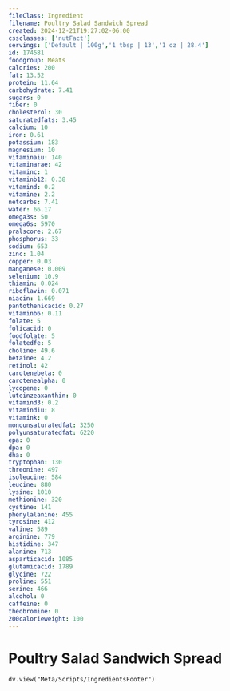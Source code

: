 ```yaml
---
fileClass: Ingredient
filename: Poultry Salad Sandwich Spread
created: 2024-12-21T19:27:02-06:00
cssclasses: ['nutFact']
servings: ['Default | 100g','1 tbsp | 13','1 oz | 28.4']
id: 174581
foodgroup: Meats
calories: 200
fat: 13.52
protein: 11.64
carbohydrate: 7.41
sugars: 0
fiber: 0
cholesterol: 30
saturatedfats: 3.45
calcium: 10
iron: 0.61
potassium: 183
magnesium: 10
vitaminaiu: 140
vitaminarae: 42
vitaminc: 1
vitaminb12: 0.38
vitamind: 0.2
vitamine: 2.2
netcarbs: 7.41
water: 66.17
omega3s: 50
omega6s: 5970
pralscore: 2.67
phosphorus: 33
sodium: 653
zinc: 1.04
copper: 0.03
manganese: 0.009
selenium: 10.9
thiamin: 0.024
riboflavin: 0.071
niacin: 1.669
pantothenicacid: 0.27
vitaminb6: 0.11
folate: 5
folicacid: 0
foodfolate: 5
folatedfe: 5
choline: 49.6
betaine: 4.2
retinol: 42
carotenebeta: 0
carotenealpha: 0
lycopene: 0
luteinzeaxanthin: 0
vitamind3: 0.2
vitamindiu: 8
vitamink: 0
monounsaturatedfat: 3250
polyunsaturatedfat: 6220
epa: 0
dpa: 0
dha: 0
tryptophan: 130
threonine: 497
isoleucine: 584
leucine: 880
lysine: 1010
methionine: 320
cystine: 141
phenylalanine: 455
tyrosine: 412
valine: 589
arginine: 779
histidine: 347
alanine: 713
asparticacid: 1085
glutamicacid: 1789
glycine: 722
proline: 551
serine: 466
alcohol: 0
caffeine: 0
theobromine: 0
200calorieweight: 100
---
```


# Poultry Salad Sandwich Spread

```dataviewjs
dv.view("Meta/Scripts/IngredientsFooter")
```